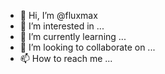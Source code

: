 - 👋 Hi, I’m @fluxmax
- 👀 I’m interested in ...
- 🌱 I’m currently learning ...
- 💞️ I’m looking to collaborate on ...
- 📫 How to reach me ...

<!---
fluxmax/fluxmax is a ✨ special ✨ repository because its `README.md` (this file) appears on your GitHub profile.
You can click the Preview link to take a look at your changes.
--->
